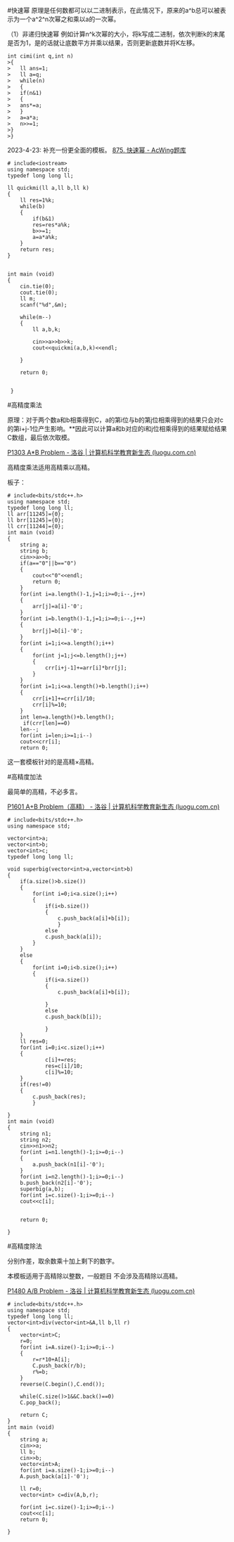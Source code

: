 #快速幂
原理是任何数都可以以二进制表示，在此情况下，原来的a^b总可以被表示为一个a^2^n次幂之和乘以a的一次幂。

（1）非递归快速幂
例如计算n^k次幂的大小，将k写成二进制，依次判断k的末尾是否为1，是的话就让底数平方并乘以结果，否则更新底数并将K左移。

```
int cimi(int q,int n)
>{
>	ll ans=1;
>	ll a=q;
>	while(n)
>	{
>	if(n&1)
>	{
>	ans*=a;
>	}
>	a=a*a;
>	n>>=1;
>}
>}
```

2023-4-23:
补充一份更全面的模板。
[875. 快速幂 - AcWing题库](https://www.acwing.com/problem/content/877/)
```
# include<iostream>
using namespace std;
typedef long long ll;

ll quickmi(ll a,ll b,ll k)
{
	ll res=1%k;
	while(b)
	{
		if(b&1) 
		res=res*a%k;
		b>>=1;
		a=a*a%k;
	}
	return res;
}


int main (void)
{
	cin.tie(0);
	cout.tie(0);
	ll m;
	scanf("%d",&m);
	
	while(m--)
	{
		ll a,b,k;

		cin>>a>>b>>k;
		cout<<quickmi(a,b,k)<<endl;
		
	}
	
	return 0;
		
	
 } 
```

#高精度乘法

原理：对于两个数a和b相乘得到C，a的第i位与b的第j位相乘得到的结果只会对c的第i+j-1位产生影响。**因此可以计算a和b对应的i和j位相乘得到的结果赋给结果C数组，最后依次取模。

[P1303 A*B Problem - 洛谷 | 计算机科学教育新生态 (luogu.com.cn)](https://www.luogu.com.cn/problem/P1303)

高精度乘法适用高精乘以高精。

板子：
```
# include<bits/stdc++.h>
using namespace std;
typedef long long ll;
ll arr[11245]={0};
ll brr[11245]={0};
ll crr[11244]={0};
int main (void)
{
	string a;
	string b;
	cin>>a>>b;
	if(a=="0"||b=="0")
	{
		cout<<"0"<<endl;
		return 0;	
	}
	for(int i=a.length()-1,j=1;i>=0;i--,j++)
	{
		arr[j]=a[i]-'0';
	}
	for(int i=b.length()-1,j=1;i>=0;i--,j++)
	{
		brr[j]=b[i]-'0';	
	}
	for(int i=1;i<=a.length();i++)
	{
		for(int j=1;j<=b.length();j++)
		{
			crr[i+j-1]+=arr[i]*brr[j];
		}
	}
	for(int i=1;i<=a.length()+b.length();i++)
	{
		crr[i+1]+=crr[i]/10;
		crr[i]%=10;
	}
	int len=a.length()+b.length();
	 if(crr[len]==0)
	len--;
	for(int i=len;i>=1;i--)
	cout<<crr[i];
	return 0;

```

这一套模板针对的是高精×高精。

#高精度加法

最简单的高精，不必多言。

[P1601 A+B Problem（高精） - 洛谷 | 计算机科学教育新生态 (luogu.com.cn)](https://www.luogu.com.cn/problem/P1601)

```
# include<bits/stdc++.h>
using namespace std;

vector<int>a;
vector<int>b;
vector<int>c;
typedef long long ll;

void superbig(vector<int>a,vector<int>b)
{
	if(a.size()>b.size())
	{
		for(int i=0;i<a.size();i++)
		{
			if(i<b.size())
			{
				c.push_back(a[i]+b[i]);
				}	
			else 
			c.push_back(a[i]);
		}	
	}
	else 
	{
		for(int i=0;i<b.size();i++)
		{
			if(i<a.size())
			{
				c.push_back(a[i]+b[i]);
				
			}
			else
			c.push_back(b[i]);
			
			}	
	}
	ll res=0;
	for(int i=0;i<c.size();i++)
	{
			c[i]+=res;
			res=c[i]/10;
			c[i]%=10;
	}
	if(res!=0)
	{
		c.push_back(res);
		}	
	
}
int main (void)
{
	string n1;
	string n2;
	cin>>n1>>n2;
	for(int i=n1.length()-1;i>=0;i--)
	{
		a.push_back(n1[i]-'0');
	}
	for(int i=n2.length()-1;i>=0;i--)
	b.push_back(n2[i]-'0');
	superbig(a,b);
	for(int i=c.size()-1;i>=0;i--)
	cout<<c[i];
	
	
	return 0;
	
}
```


#高精度除法

分别作差，取余数乘十加上剩下的数字。

本模板适用于高精除以整数，一般题目 不会涉及高精除以高精。

[P1480 A/B Problem - 洛谷 | 计算机科学教育新生态 (luogu.com.cn)](https://www.luogu.com.cn/problem/P1480)

```
# include<bits/stdc++.h>
using namespace std;
typedef long long ll;
vector<int>div(vector<int>&A,ll b,ll r)
{
	vector<int>C;
	r=0;
	for(int i=A.size()-1;i>=0;i--)
	{
		r=r*10+A[i];
		C.push_back(r/b);
		r%=b;
	}
	reverse(C.begin(),C.end());
	
	while(C.size()>1&&C.back()==0)
	C.pop_back();
	
	return C;
}
int main (void)
{
	string a;
	cin>>a;
	ll b;
	cin>>b;
	vector<int>A;
	for(int i=a.size()-1;i>=0;i--)
	A.push_back(a[i]-'0');
	
	ll r=0;
	vector<int> c=div(A,b,r);
	
	for(int i=c.size()-1;i>=0;i--)
	cout<<c[i];
	return 0;
	
}
```

